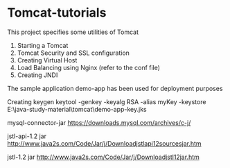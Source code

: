 # Tomcat-tutorials
This project specifies some utilities of Tomcat
1. Starting a Tomcat
2. Tomcat Security and SSL configuration
3. Creating Virtual Host
4. Load Balancing using Nginx (refer to the conf file)
5. Creating JNDI

The sample application demo-app has been used for deployment purposes

Creating keygen
keytool -genkey -keyalg RSA -alias myKey -keystore E:\java-study-material\tomcat\demo-app-key.jks

mysql-connector-jar  https://downloads.mysql.com/archives/c-j/

jstl-api-1.2 jar   http://www.java2s.com/Code/Jar/j/Downloadjstlapi12sourcesjar.htm

jstl-1.2 jar  http://www.java2s.com/Code/Jar/j/Downloadjstl12jar.htm 
